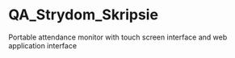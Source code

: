 # QA_Strydom_Skripsie
 Portable attendance monitor with touch screen interface and web application interface
